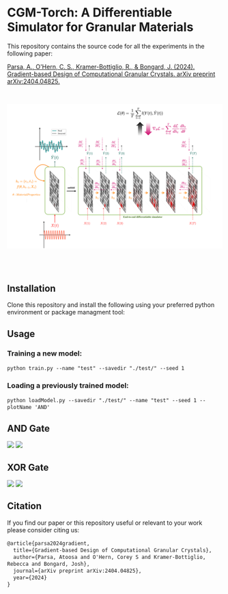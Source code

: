 # CGM-Torch: A Differentiable Simulator for Granular Materials

This repository contains the source code for all the experiments in the following paper:

[Parsa, A., O'Hern, C. S., Kramer-Bottiglio, R., & Bongard, J. (2024). Gradient-based Design of Computational Granular Crystals. arXiv preprint arXiv:2404.04825.](https://arxiv.org/abs/2404.04825)

</br>

<p align="center">
  <img src="https://github.com/AtoosaParsa/CGM-Torch/blob/main/media/overview.png"  width="700">
</p>

</br>
</br>

## Installation
Clone this repository and install the following using your preferred python environment or package managment tool:

## Usage
### Training a new model:
```
python train.py --name "test" --savedir "./test/" --seed 1
```

### Loading a previously trained model:
```
python loadModel.py --savedir "./test/" --name "test" --seed 1 --plotName 'AND'
```

## AND Gate
![](https://github.com/AtoosaParsa/GCTorch/blob/main/media/AND_config.gif)
![](https://github.com/AtoosaParsa/GCTorch/blob/main/media/AND_plot.gif)

## XOR Gate
![](https://github.com/AtoosaParsa/GCTorch/blob/main/media/XOR_config.gif)
![](https://github.com/AtoosaParsa/GCTorch/blob/main/media/XOR_plot.gif)

## Citation
If you find our paper or this repository useful or relevant to your work please consider citing us:

```
@article{parsa2024gradient,
  title={Gradient-based Design of Computational Granular Crystals},
  author={Parsa, Atoosa and O'Hern, Corey S and Kramer-Bottiglio, Rebecca and Bongard, Josh},
  journal={arXiv preprint arXiv:2404.04825},
  year={2024}
}
```
